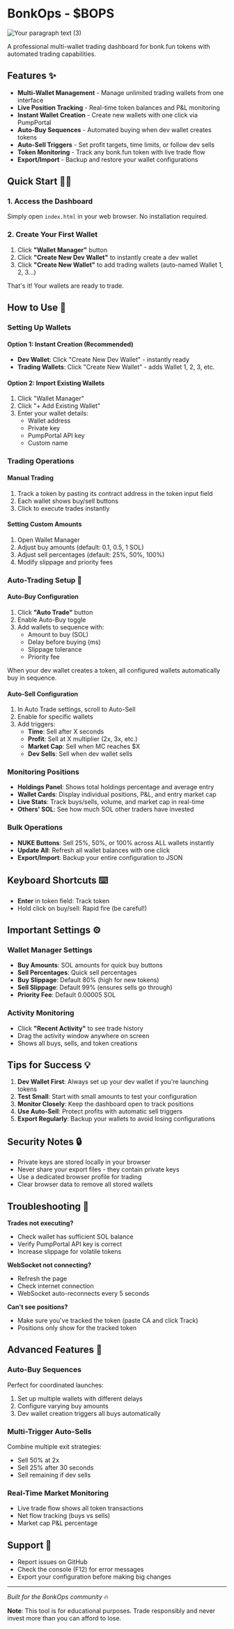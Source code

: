 # BonkOps - $BOPS

![Your paragraph text (3)](https://github.com/user-attachments/assets/ea845f34-706e-4081-8f3b-ea67000a21de)


A professional multi-wallet trading dashboard for bonk.fun tokens with automated trading capabilities.

## Features ✨

- **Multi-Wallet Management** - Manage unlimited trading wallets from one interface
- **Live Position Tracking** - Real-time token balances and P&L monitoring
- **Instant Wallet Creation** - Create new wallets with one click via PumpPortal
- **Auto-Buy Sequences** - Automated buying when dev wallet creates tokens
- **Auto-Sell Triggers** - Set profit targets, time limits, or follow dev sells
- **Token Monitoring** - Track any bonk.fun token with live trade flow
- **Export/Import** - Backup and restore your wallet configurations

## Quick Start 🏃‍♂️

### 1. Access the Dashboard
Simply open `index.html` in your web browser. No installation required.

### 2. Create Your First Wallet
1. Click **"Wallet Manager"** button
2. Click **"Create New Dev Wallet"** to instantly create a dev wallet
3. Click **"Create New Wallet"** to add trading wallets (auto-named Wallet 1, 2, 3...)

That's it! Your wallets are ready to trade.

## How to Use 📖

### Setting Up Wallets

#### Option 1: Instant Creation (Recommended)
- **Dev Wallet**: Click "Create New Dev Wallet" - instantly ready
- **Trading Wallets**: Click "Create New Wallet" - adds Wallet 1, 2, 3, etc.

#### Option 2: Import Existing Wallets
1. Click "Wallet Manager"
2. Click "+ Add Existing Wallet"
3. Enter your wallet details:
   - Wallet address
   - Private key
   - PumpPortal API key
   - Custom name

### Trading Operations

#### Manual Trading
1. Track a token by pasting its contract address in the token input field
2. Each wallet shows buy/sell buttons
3. Click to execute trades instantly

#### Setting Custom Amounts
1. Open Wallet Manager
2. Adjust buy amounts (default: 0.1, 0.5, 1 SOL)
3. Adjust sell percentages (default: 25%, 50%, 100%)
4. Modify slippage and priority fees

### Auto-Trading Setup 🤖

#### Auto-Buy Configuration
1. Click **"Auto Trade"** button
2. Enable Auto-Buy toggle
3. Add wallets to sequence with:
   - Amount to buy (SOL)
   - Delay before buying (ms)
   - Slippage tolerance
   - Priority fee

When your dev wallet creates a token, all configured wallets automatically buy in sequence.

#### Auto-Sell Configuration
1. In Auto Trade settings, scroll to Auto-Sell
2. Enable for specific wallets
3. Add triggers:
   - **Time**: Sell after X seconds
   - **Profit**: Sell at X multiplier (2x, 3x, etc.)
   - **Market Cap**: Sell when MC reaches $X
   - **Dev Sells**: Sell when dev wallet sells

### Monitoring Positions

- **Holdings Panel**: Shows total holdings percentage and average entry
- **Wallet Cards**: Display individual positions, P&L, and entry market cap
- **Live Stats**: Track buys/sells, volume, and market cap in real-time
- **Others' SOL**: See how much SOL other traders have invested

### Bulk Operations

- **NUKE Buttons**: Sell 25%, 50%, or 100% across ALL wallets instantly
- **Update All**: Refresh all wallet balances with one click
- **Export/Import**: Backup your entire configuration to JSON

## Keyboard Shortcuts ⌨️

- **Enter** in token field: Track token
- Hold click on buy/sell: Rapid fire (be careful!)

## Important Settings ⚙️

### Wallet Manager Settings
- **Buy Amounts**: SOL amounts for quick buy buttons
- **Sell Percentages**: Quick sell percentages
- **Buy Slippage**: Default 80% (high for new tokens)
- **Sell Slippage**: Default 99% (ensures sells go through)
- **Priority Fee**: Default 0.00005 SOL

### Activity Monitoring
- Click **"Recent Activity"** to see trade history
- Drag the activity window anywhere on screen
- Shows all buys, sells, and token creations

## Tips for Success 💡

1. **Dev Wallet First**: Always set up your dev wallet if you're launching tokens
2. **Test Small**: Start with small amounts to test your configuration
3. **Monitor Closely**: Keep the dashboard open to track positions
4. **Use Auto-Sell**: Protect profits with automatic sell triggers
5. **Export Regularly**: Backup your wallets to avoid losing configurations

## Security Notes 🔒

- Private keys are stored locally in your browser
- Never share your export files - they contain private keys
- Use a dedicated browser profile for trading
- Clear browser data to remove all stored wallets

## Troubleshooting 🔧

**Trades not executing?**
- Check wallet has sufficient SOL balance
- Verify PumpPortal API key is correct
- Increase slippage for volatile tokens

**WebSocket not connecting?**
- Refresh the page
- Check internet connection
- WebSocket auto-reconnects every 5 seconds

**Can't see positions?**
- Make sure you've tracked the token (paste CA and click Track)
- Positions only show for the tracked token

## Advanced Features 🎯

### Auto-Buy Sequences
Perfect for coordinated launches:
1. Set up multiple wallets with different delays
2. Configure varying buy amounts
3. Dev wallet creation triggers all buys automatically

### Multi-Trigger Auto-Sells
Combine multiple exit strategies:
- Sell 50% at 2x
- Sell 25% after 30 seconds  
- Sell remaining if dev sells

### Real-Time Market Monitoring
- Live trade flow shows all token transactions
- Net flow tracking (buys vs sells)
- Market cap P&L percentage

## Support 🤝

- Report issues on GitHub
- Check the console (F12) for error messages
- Export your configuration before making big changes

---

*Built for the BonkOps community* 🔥

**Note**: This tool is for educational purposes. Trade responsibly and never invest more than you can afford to lose.
